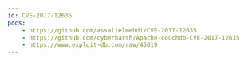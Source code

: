 ```yaml
---
id: CVE-2017-12635
pocs:
    - https://github.com/assalielmehdi/CVE-2017-12635
    - https://github.com/cyberharsh/Apache-couchdb-CVE-2017-12635
    - https://www.exploit-db.com/raw/45019
---
```

